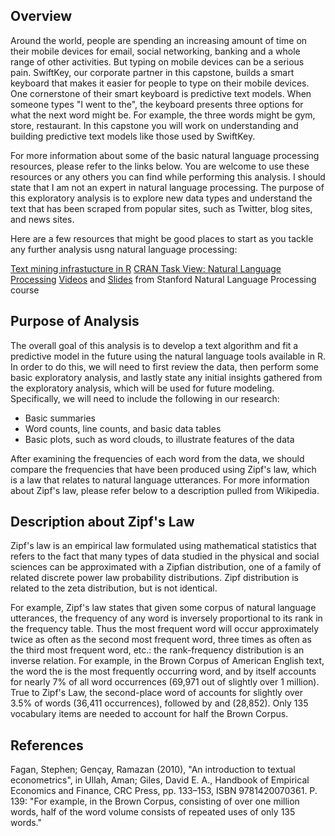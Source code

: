 ## Overview

Around the world, people are spending an increasing amount of time on their mobile devices for email, social networking, banking and a whole range of other activities. But typing on mobile devices can be a serious pain. SwiftKey, our corporate partner in this capstone, builds a smart keyboard that makes it easier for people to type on their mobile devices. One cornerstone of their smart keyboard is predictive text models. When someone types "I went to the", the keyboard presents three options for what the next word might be. For example, the three words might be gym, store, restaurant. In this capstone you will work on understanding and building predictive text models like those used by SwiftKey.

For more information about some of the basic natural language processing resources, please refer to the links below. You are welcome to use these resources or any others you can find while performing this analysis. I should state that I am not an expert in natural language processing. The purpose of this exploratory analysis is to explore new data types and understand the text that has been scraped from popular sites, such as Twitter, blog sites, and news sites.

Here are a few resources that might be good places to start as you tackle any further analysis usng natural language processing:

[Text mining infrastucture in R](http://www.jstatsoft.org/v25/i05/)
[CRAN Task View: Natural Language Processing](http://cran.r-project.org/web/views/NaturalLanguageProcessing.html)
[Videos](https://www.youtube.com/user/OpenCourseOnline/search?query=NLP) and [Slides](https://web.stanford.edu/~jurafsky/NLPCourseraSlides.html) from Stanford Natural Language Processing course

## Purpose of Analysis

The overall goal of this analysis is to develop a text algorithm and fit a predictive model in the future using the natural language tools available in R. In order to do this, we will need to first review the data, then perform some basic exploratory analysis, and lastly state any initial insights gathered from the exploratory analysis, which will be used for future modeling. Specifically, we will need to include the following in our research:

- Basic summaries
- Word counts, line counts, and basic data tables
- Basic plots, such as word clouds, to illustrate features of the data

After examining the frequencies of each word from the data, we should compare the frequencies that have been produced using Zipf's law, which is a law that relates to natural language utterances. For more information about Zipf's law, please refer below to a description pulled from Wikipedia.

## Description about Zipf's Law

Zipf's law is an empirical law formulated using mathematical statistics that refers to the fact that many types of data studied in the physical and social sciences can be approximated with a Zipfian distribution, one of a family of related discrete power law probability distributions. Zipf distribution is related to the zeta distribution, but is not identical.

For example, Zipf's law states that given some corpus of natural language utterances, the frequency of any word is inversely proportional to its rank in the frequency table. Thus the most frequent word will occur approximately twice as often as the second most frequent word, three times as often as the third most frequent word, etc.: the rank-frequency distribution is an inverse relation. For example, in the Brown Corpus of American English text, the word the is the most frequently occurring word, and by itself accounts for nearly 7% of all word occurrences (69,971 out of slightly over 1 million). True to Zipf's Law, the second-place word of accounts for slightly over 3.5% of words (36,411 occurrences), followed by and (28,852). Only 135 vocabulary items are needed to account for half the Brown Corpus.

## References

Fagan, Stephen; Gençay, Ramazan (2010), "An introduction to textual econometrics", in Ullah, Aman; Giles, David E. A., Handbook of Empirical Economics and Finance, CRC Press, pp. 133–153, ISBN 9781420070361. P. 139: "For example, in the Brown Corpus, consisting of over one million words, half of the word volume consists of repeated uses of only 135 words."
